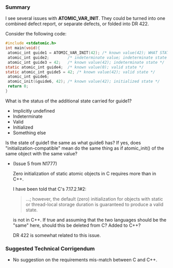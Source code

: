 ### Summary

I see several issues with **ATOMIC\_VAR\_INIT**. They could be turned into one
combined defect report, or separate defects, or folded into DR 422\.

Consider the following code:

```c
#include <stdatomic.h>
int main(void){
 atomic_int guide1 = ATOMIC_VAR_INIT(42); /* known value(42); WHAT STATE? */
 atomic_int guide2;        /* indeterminate value; indeterminate state */
 atomic_int guide3 = 42;   /* known value(42); indeterminate state */
static atomic_int guide4;  /* known value(0); valid state */
static atomic_int guide5 = 42; /* known value(42); valid state */
 atomic_int guide6;
 atomic_init(&guide6, 42); /* known value(42); initialized state */
 return 0;
}
```

What is the status of the additional state carried for guide1?

* Implicitly undefined
* Indeterminate
* Valid
* Initialized
* Something else

Is the state of guide1 the same as what guide6 has? If yes, does
"initialization-compatible" mean do the same thing as if atomic\_init() of the
same object with the same value?

* (Issue 5 from N1777)
  
  Zero initialization of static atomic objects in C requires more than in C\+\+.
  
  I have been told that C's 7.17.2.1#2:
  
  > ...; however, the default (zero) initialization for objects with static or
  > thread-local storage duration is guaranteed to produce a valid state.
  
  is not in C\+\+. If true and assuming that the two languages should be the
  "same" here, should this be deleted from C? Added to C\+\+?
  
  DR 422 is somewhat related to this issue.

### Suggested Technical Corrigendum

* No suggestion on the requirements mis-match between C and C\+\+.
